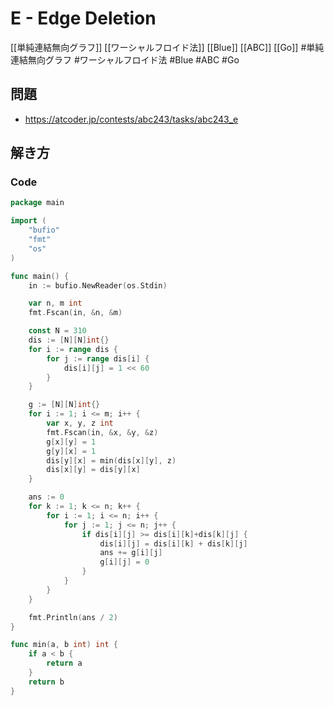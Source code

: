 # E - Edge Deletion
[[単純連結無向グラフ]] [[ワーシャルフロイド法]] [[Blue]] [[ABC]] [[Go]]
#単純連結無向グラフ #ワーシャルフロイド法 #Blue #ABC #Go 

## 問題
- https://atcoder.jp/contests/abc243/tasks/abc243_e

## 解き方
### Code
```go
package main

import (
	"bufio"
	"fmt"
	"os"
)

func main() {
	in := bufio.NewReader(os.Stdin)

	var n, m int
	fmt.Fscan(in, &n, &m)

	const N = 310
	dis := [N][N]int{}
	for i := range dis {
		for j := range dis[i] {
			dis[i][j] = 1 << 60
		}
	}

	g := [N][N]int{}
	for i := 1; i <= m; i++ {
		var x, y, z int
		fmt.Fscan(in, &x, &y, &z)
		g[x][y] = 1
		g[y][x] = 1
		dis[y][x] = min(dis[x][y], z)
		dis[x][y] = dis[y][x]
	}

	ans := 0
	for k := 1; k <= n; k++ {
		for i := 1; i <= n; i++ {
			for j := 1; j <= n; j++ {
				if dis[i][j] >= dis[i][k]+dis[k][j] {
					dis[i][j] = dis[i][k] + dis[k][j]
					ans += g[i][j]
					g[i][j] = 0
				}
			}
		}
	}

	fmt.Println(ans / 2)
}

func min(a, b int) int {
	if a < b {
		return a
	}
	return b
}
```